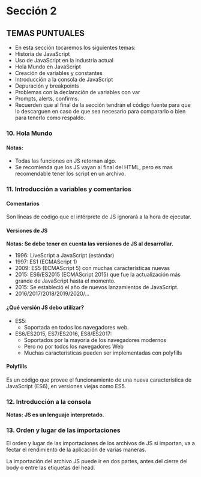 # **Sección 2**
## **TEMAS PUNTUALES**

- En esta sección tocaremos los siguientes temas:
- Historia de JavaScript
- Uso de JavaScript en la industria actual
- Hola Mundo en JavaScript
- Creación de variables y constantes
- Introducción a la consola de JavaScript
- Depuración y breakpoints
- Problemas con la declaración de variables con var
- Prompts, alerts, confirms.
- Recuerden que al final de la sección tendrán el código fuente para que lo descarguen en caso de que sea necesario para compararlo o bien para tenerlo como respaldo.

### **10. Hola Mundo**

#### **Notas:**
- Todas las funciones en JS retornan algo.
- Se recomienda que los JS vayan al final del HTML, pero es mas recomendable tener los script en un archivo.

### **11. Introducción a variables y comentarios**

#### **Comentarios**

Son líneas de código que el intérprete de JS ignorará a la hora de ejecutar.

#### **Versiones de JS**
**Notas: Se debe tener en cuenta las versiones de JS al desarrollar.**
- 1996: LiveScript a JavaScript (estándar)
- 1997: ES1 (ECMAScript 1)
- 2009: ES5 (ECMAScript 5) con muchas características nuevas 
- 2015: ES6/ES2015 (ECMAScript 2015) que fue la actualización más grande de JavaScript hasta el momento.
- 2015: Se estableció el año de nuevos lanzamientos de JavaScript. 
- 2016/2017/2018/2019/2020/...  

#### **¿Qué versión JS debo utilizar?**

- ES5:
    - Soportada en todos los navegadores web.
- ES6/ES2015, ES7/ES2016, ES8/ES2017:
    - Soportados por la mayoria de los navegadores modernos 
    - Pero no por todos los navegadores Web
    - Muchas características pueden ser implementadas con polyfills

#### **Polyfills**

Es un código que provee el funcionamiento de una nueva característica de JavaScript (ES6), en versiones viejas como ES5.

### **12. Introducción a la consola**
**Notas: JS es un lenguaje interpretado.**

### **13. Orden y lugar de las importaciones**

El orden y lugar de las importaciones de los archivos de JS si importan, va a fectar el rendimiento de la aplicación de varias maneras.

La importación del archivo JS puede ir en dos partes, antes del cierre del body o entre las etiquetas del head.

